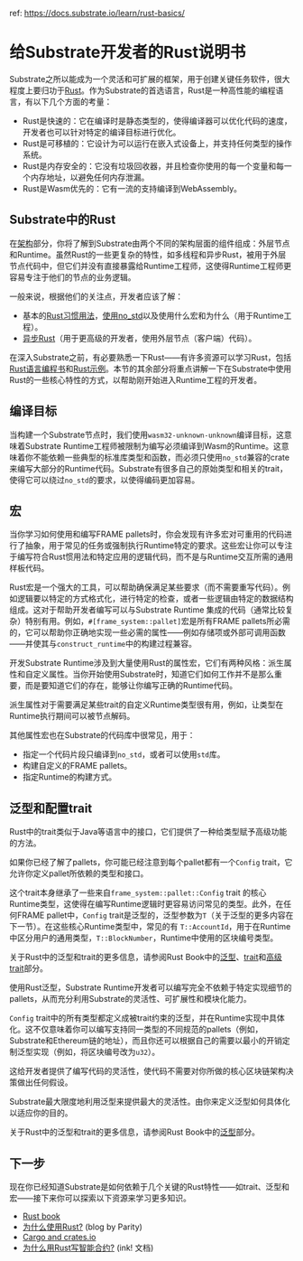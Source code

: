 ref: https://docs.substrate.io/learn/rust-basics/

# 给Substrate开发者的Rust说明书

Substrate之所以能成为一个灵活和可扩展的框架，用于创建关键任务软件，很大程度上要归功于[Rust](https://www.rust-lang.org/)。作为Substrate的首选语言，Rust是一种高性能的编程语言，有以下几个方面的考量：

- Rust是快速的：它在编译时是静态类型的，使得编译器可以优化代码的速度，开发者也可以针对特定的编译目标进行优化。
- Rust是可移植的：它设计为可以运行在嵌入式设备上，并支持任何类型的操作系统。
- Rust是内存安全的：它没有垃圾回收器，并且检查你使用的每一个变量和每一个内存地址，以避免任何内存泄漏。
- Rust是Wasm优先的：它有一流的支持编译到WebAssembly。


## Substrate中的Rust

在[架构](https://docs.substrate.io/learn/rust-basics/)部分，你将了解到Substrate由两个不同的架构层面的组件组成：外层节点和Runtime。虽然Rust的一些更复杂的特性，如多线程和异步Rust，被用于外层节点代码中，但它们并没有直接暴露给Runtime工程师，这使得Runtime工程师更容易专注于他们的节点的业务逻辑。

一般来说，根据他们的关注点，开发者应该了解：

- 基本的[Rust习惯用法](https://rust-unofficial.github.io/patterns/idioms/index.html)，[使用no_std](https://docs.rust-embedded.org/book/intro/no-std.html)以及使用什么宏和为什么（用于Runtime工程）。
- [异步Rust](https://rust-lang.github.io/async-book/01_getting_started/01_chapter.html)（用于更高级的开发者，使用外层节点（客户端）代码）。 

在深入Substrate之前，有必要熟悉一下Rust——有许多资源可以学习Rust，包括[Rust语言编程书](https://doc.rust-lang.org/book/)和[Rust示例](https://doc.rust-lang.org/rust-by-example/)。本节的其余部分将重点讲解一下在Substrate中使用Rust的一些核心特性的方式，以帮助刚开始进入Runtime工程的开发者。


## 编译目标

当构建一个Substrate节点时，我们使用`wasm32-unknown-unknown`编译目标，这意味着Substrate Runtime工程师被限制为编写必须编译到Wasm的Runtime。这意味着你不能依赖一些典型的标准库类型和函数，而必须只使用`no_std`兼容的crate来编写大部分的Runtime代码。Substrate有很多自己的原始类型和相关的trait，使得它可以绕过`no_std`的要求，以使得编码更加容易。


## 宏

当你学习如何使用和编写FRAME pallets时，你会发现有许多宏对可重用的代码进行了抽象，用于常见的任务或强制执行Runtime特定的要求。这些宏让你可以专注于编写符合Rust惯用法和特定应用的逻辑代码，而不是与Runtime交互所需的通用样板代码。

Rust宏是一个强大的工具，可以帮助确保满足某些要求（而不需要重写代码）。例如逻辑要以特定的方式格式化，进行特定的检查，或者一些逻辑由特定的数据结构组成。这对于帮助开发者编写可以与Substrate Runtime 集成的代码（通常比较复杂）特别有用。例如，`#[frame_system::pallet]`宏是所有FRAME pallets所必需的，它可以帮助你正确地实现一些必需的属性——例如存储项或外部可调用函数——并使其与`construct_runtime`中的构建过程兼容。

开发Substrate Runtime涉及到大量使用Rust的属性宏，它们有两种风格：派生属性和自定义属性。当你开始使用Substrate时，知道它们如何工作并不是那么重要，而是要知道它们的存在，能够让你编写正确的Runtime代码。

派生属性对于需要满足某些trait的自定义Runtime类型很有用，例如，让类型在Runtime执行期间可以被节点解码。

其他属性宏也在Substrate的代码库中很常见，用于：

- 指定一个代码片段只编译到`no_std`，或者可以使用`std`库。 
- 构建自定义的FRAME pallets。 
- 指定Runtime的构建方式。

## 泛型和配置trait

Rust中的trait类似于Java等语言中的接口，它们提供了一种给类型赋予高级功能的方法。

如果你已经了解了pallets，你可能已经注意到每个pallet都有一个`Config` trait，它允许你定义pallet所依赖的类型和接口。

这个trait本身继承了一些来自`frame_system::pallet::Config` trait 的核心Runtime类型，这使得在编写Runtime逻辑时更容易访问常见的类型。此外，在任何FRAME pallet中，`Config` trait是泛型的，泛型参数为`T`（关于泛型的更多内容在下一节）。在这些核心Runtime类型中，常见的有 `T::AccountId`，用于在Runtime中区分用户的通用类型，`T::BlockNumber`，Runtime中使用的区块编号类型。

关于Rust中的泛型和trait的更多信息，请参阅Rust Book中的[泛型](https://doc.rust-lang.org/book/ch10-01-syntax.html)、[trait](https://doc.rust-lang.org/book/ch10-02-traits.html)和[高级trait](https://doc.rust-lang.org/book/ch19-03-advanced-traits.html)部分。

使用Rust泛型，Substrate Runtime开发者可以编写完全不依赖于特定实现细节的pallets，从而充分利用Substrate的灵活性、可扩展性和模块化能力。

`Config` trait中的所有类型都定义成被trait约束的泛型，并在Runtime实现中具体化。这不仅意味着你可以编写支持同一类型的不同规范的pallets（例如，Substrate和Ethereum链的地址），而且你还可以根据自己的需要以最小的开销定制泛型实现（例如，将区块编号改为`u32`）。

这给开发者提供了编写代码的灵活性，使代码不需要对你所做的核心区块链架构决策做出任何假设。

Substrate最大限度地利用泛型来提供最大的灵活性。由你来定义泛型如何具体化以适应你的目的。

关于Rust中的泛型和trait的更多信息，请参阅Rust Book中的[泛型](https://doc.rust-lang.org/book/ch10-01-syntax.html)部分。


## 下一步

现在你已经知道Substrate是如何依赖于几个关键的Rust特性——如trait、泛型和宏——接下来你可以探索以下资源来学习更多知识。


- [Rust book](https://doc.rust-lang.org/book/)
- [为什么使用Rust?](https://www.parity.io/blog/why-rust) (blog by Parity)
- [Cargo and crates.io](https://doc.rust-lang.org/book/ch14-00-more-about-cargo.html)
- [为什么用Rust写智能合约?](https://paritytech.github.io/ink-docs/why-rust-for-smart-contracts) (ink! 文档)
